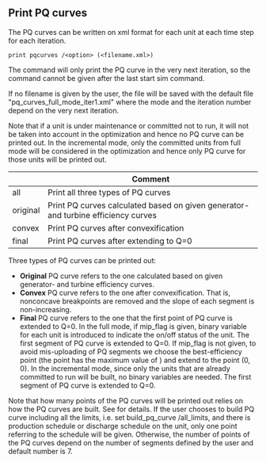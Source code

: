 ## Print PQ curves
The PQ curves can be written on xml format for each unit at each time step for each iteration.
```
print pqcurves /<option> (<filename.xml>)
```

The command will only print the PQ curve in the very next iteration, so the command cannot be given after the last start sim command.

If no filename is given by the user, the file will be saved with the default file "pq_curves_full_mode_iter1.xml" where the mode and the iteration number depend on the very next iteration.

Note that if a unit is under maintenance or committed not to run, it will not be taken into account in the optimization and hence no PQ curve can be printed out. In the incremental mode, only the committed units from full mode will be considered in the optimization and hence only PQ curve for those units will be printed out.

|<option>|Comment|
|---|---|
|all|Print all three types of PQ curves|
|original|Print PQ curves calculated based on given generator- and turbine efficiency curves|
|convex|Print PQ curves after convexification|
|final|Print PQ curves after extending to Q=0|

Three types of PQ curves can be printed out:
- **Original** PQ curve refers to the one calculated based on given generator- and turbine efficiency curves.
- **Convex** PQ curve refers to the one after convexification. That is, nonconcave breakpoints are removed and the slope of each segment  is non-increasing.
- **Final** PQ curve refers to the one that the first point of PQ curve is extended to Q=0. In the full mode, if mip_flag is given, binary variable for each unit is introduced to indicate the on/off status of the unit. The first segment of PQ curve is extended to Q=0. If mip_flag is not given, to avoid mis-uploading of PQ segments we choose the best-efficiency point (the point has the maximum value of ) and extend to the point (0, 0). In the incremental mode, since only the units that are already committed to run will be built, no binary variables are needed. The first segment of PQ curve is extended to Q=0.

Note that how many points of the PQ curves will be printed out relies on how the PQ curves are built. See for details. If the user chooses to build PQ curve including all the limits, i.e. set build_pq_curve /all_limits, and there is production schedule or discharge schedule on the unit, only one point referring to the schedule will be given. Otherwise, the number of points of the PQ curves depend on the number of segments defined by the user and default number is 7.